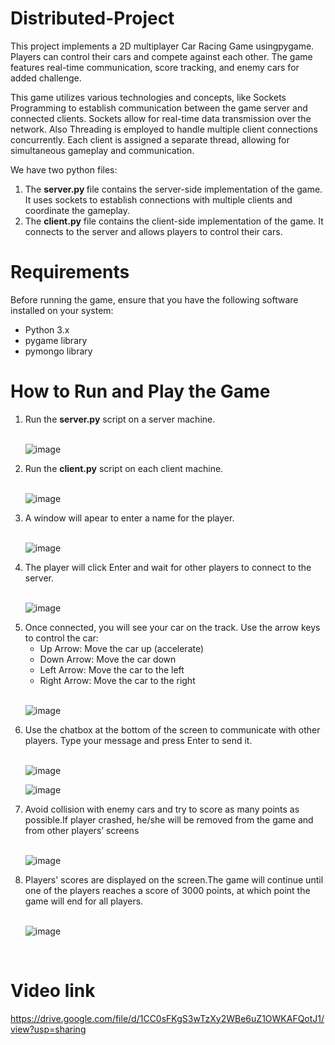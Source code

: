 # Distributed-Project
This project implements a 2D multiplayer Car Racing Game usingpygame. Players can control their cars and compete against each other. The game features real-time communication, score tracking, and enemy cars for added challenge.

This game utilizes various technologies and concepts, like Sockets Programming to establish communication between the game server and connected clients. Sockets allow for real-time data transmission over the network. Also Threading is employed to handle multiple client connections concurrently. Each client is assigned a separate thread, allowing for simultaneous gameplay and communication.</br>


We have two python files:

<ol>
  <li> The <b> server.py </b> file contains the server-side implementation of the game. It uses sockets to establish connections with multiple clients and coordinate the gameplay.</li> 
<li>The <b>client.py</b> file contains the client-side implementation of the game. It connects to the server and allows players to control their cars.</li>
  </ol>

# Requirements
Before running the game, ensure that you have the following software installed on your system:
<ul>
  <li>Python 3.x</li>
  <li>pygame library</li>
  <li>pymongo library</li>
 </ul> 

# How to Run and Play the Game
<ol>
  <li>Run the <b>server.py</b> script on a server machine.</li>
  </br>
  
  ![image](https://github.com/hamzaayman216/Distributed-Project/assets/90004229/4c339b60-b389-45bc-9891-f97e2faa9aa2)

  
  <li>Run the <b>client.py</b> script on each client machine.</li>
  </br>
  
  ![image](https://github.com/hamzaayman216/Distributed-Project/assets/90004229/d6b4d7e0-98c4-4416-9eb2-9a22eb5106a1)

  
  <li> A window will apear to enter a name for the player.</li>
  </br>
  
 ![image](https://github.com/hamzaayman216/Distributed-Project/assets/90004229/23787073-dff7-4d45-922f-b4e5da102eae)
  
  
  <li> The player will click Enter and wait for other players to connect to the server. </li>
  </br>
  
  ![image](https://github.com/hamzaayman216/Distributed-Project/assets/90004229/89948eb7-00df-49c9-8cf8-1d3a368dbabf)

  
  <li> Once connected, you will see your car on the track. Use the arrow keys to control the car:
   <ul>
     <li>Up Arrow: Move the car up (accelerate) </li>
     <li>Down Arrow: Move the car down</li>
     <li> Left Arrow: Move the car to the left</li>
     <li>Right Arrow: Move the car to the right</li>
    </ul></li>
  </br>
  
  ![image](https://github.com/hamzaayman216/Distributed-Project/assets/90004229/52304e7f-4b6c-463b-928a-60050841c8ec)

  
<li> Use the chatbox at the bottom of the screen to communicate with other players. Type your message and press Enter to send it.</li>
  </br>
  
  ![image](https://github.com/hamzaayman216/Distributed-Project/assets/90004229/df7226d8-844e-47dd-9f05-1145fc62a2c0)

  
  ![image](https://github.com/hamzaayman216/Distributed-Project/assets/90004229/6a985b51-f186-4e82-9896-5771fd69d6bb)
</br>
  
  <li>Avoid collision with enemy cars and try to score as many points as possible.If player crashed, he/she will be removed from the game and from other players’ screens</li>
  </br>
  
  ![image](https://github.com/hamzaayman216/Distributed-Project/assets/90004229/f9f125b1-049e-4ae8-befb-f644d960ade5)

  <li>Players' scores are displayed on the screen.The game will continue until one of the players reaches a score of 3000 points, at which point the game will end for all players. </li> 
  </br>
  
![image](https://github.com/hamzaayman216/Distributed-Project/assets/90004229/32e52eeb-decf-4dac-81a3-e8b6b4eaef2a)

  
  </br>
  </ol>
  
<!--  # Snippets of players playing the game
 
 <p> Two players playing and one of them started using the chatting feature</p>

![Picture2](https://github.com/hamzaayman216/Distributed-Project/assets/90004229/03be8970-7314-45e6-8f3b-4bfbb9774ffe)


</br>
</br>
<p> One of the players crashed while the other is still playing .</p>

![Picture1](https://github.com/hamzaayman216/Distributed-Project/assets/90004229/117f06d2-c8c0-4848-9551-ca54a72c58b8)

 </br>
 -->
# Video link
https://drive.google.com/file/d/1CC0sFKgS3wTzXy2WBe6uZ1OWKAFQotJ1/view?usp=sharing
